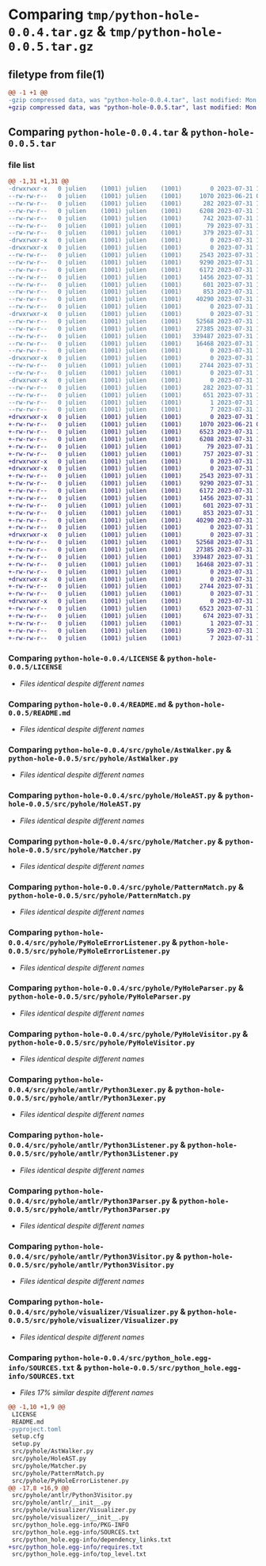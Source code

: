 # Comparing `tmp/python-hole-0.0.4.tar.gz` & `tmp/python-hole-0.0.5.tar.gz`

## filetype from file(1)

```diff
@@ -1 +1 @@
-gzip compressed data, was "python-hole-0.0.4.tar", last modified: Mon Jul 31 14:07:24 2023, max compression
+gzip compressed data, was "python-hole-0.0.5.tar", last modified: Mon Jul 31 14:16:10 2023, max compression
```

## Comparing `python-hole-0.0.4.tar` & `python-hole-0.0.5.tar`

### file list

```diff
@@ -1,31 +1,31 @@
-drwxrwxr-x   0 julien    (1001) julien    (1001)        0 2023-07-31 14:07:24.616885 python-hole-0.0.4/
--rw-rw-r--   0 julien    (1001) julien    (1001)     1070 2023-06-21 07:56:44.000000 python-hole-0.0.4/LICENSE
--rw-rw-r--   0 julien    (1001) julien    (1001)      282 2023-07-31 14:07:24.616885 python-hole-0.0.4/PKG-INFO
--rw-rw-r--   0 julien    (1001) julien    (1001)     6208 2023-07-31 13:40:17.000000 python-hole-0.0.4/README.md
--rw-rw-r--   0 julien    (1001) julien    (1001)      742 2023-07-31 14:06:34.000000 python-hole-0.0.4/pyproject.toml
--rw-rw-r--   0 julien    (1001) julien    (1001)       79 2023-07-31 14:07:24.616885 python-hole-0.0.4/setup.cfg
--rw-rw-r--   0 julien    (1001) julien    (1001)      379 2023-07-31 14:06:19.000000 python-hole-0.0.4/setup.py
-drwxrwxr-x   0 julien    (1001) julien    (1001)        0 2023-07-31 14:07:24.616885 python-hole-0.0.4/src/
-drwxrwxr-x   0 julien    (1001) julien    (1001)        0 2023-07-31 14:07:24.616885 python-hole-0.0.4/src/pyhole/
--rw-rw-r--   0 julien    (1001) julien    (1001)     2543 2023-07-31 13:40:17.000000 python-hole-0.0.4/src/pyhole/AstWalker.py
--rw-rw-r--   0 julien    (1001) julien    (1001)     9290 2023-07-31 13:40:17.000000 python-hole-0.0.4/src/pyhole/HoleAST.py
--rw-rw-r--   0 julien    (1001) julien    (1001)     6172 2023-07-31 13:40:17.000000 python-hole-0.0.4/src/pyhole/Matcher.py
--rw-rw-r--   0 julien    (1001) julien    (1001)     1456 2023-07-31 13:40:17.000000 python-hole-0.0.4/src/pyhole/PatternMatch.py
--rw-rw-r--   0 julien    (1001) julien    (1001)      601 2023-07-31 13:40:17.000000 python-hole-0.0.4/src/pyhole/PyHoleErrorListener.py
--rw-rw-r--   0 julien    (1001) julien    (1001)      853 2023-07-31 13:40:17.000000 python-hole-0.0.4/src/pyhole/PyHoleParser.py
--rw-rw-r--   0 julien    (1001) julien    (1001)    40290 2023-07-31 13:40:17.000000 python-hole-0.0.4/src/pyhole/PyHoleVisitor.py
--rw-rw-r--   0 julien    (1001) julien    (1001)        0 2023-07-31 13:40:17.000000 python-hole-0.0.4/src/pyhole/__init__.py
-drwxrwxr-x   0 julien    (1001) julien    (1001)        0 2023-07-31 14:07:24.616885 python-hole-0.0.4/src/pyhole/antlr/
--rw-rw-r--   0 julien    (1001) julien    (1001)    52568 2023-07-31 13:45:56.000000 python-hole-0.0.4/src/pyhole/antlr/Python3Lexer.py
--rw-rw-r--   0 julien    (1001) julien    (1001)    27385 2023-07-31 13:45:56.000000 python-hole-0.0.4/src/pyhole/antlr/Python3Listener.py
--rw-rw-r--   0 julien    (1001) julien    (1001)   339487 2023-07-31 13:45:56.000000 python-hole-0.0.4/src/pyhole/antlr/Python3Parser.py
--rw-rw-r--   0 julien    (1001) julien    (1001)    16468 2023-07-31 13:45:56.000000 python-hole-0.0.4/src/pyhole/antlr/Python3Visitor.py
--rw-rw-r--   0 julien    (1001) julien    (1001)        0 2023-07-31 13:40:17.000000 python-hole-0.0.4/src/pyhole/antlr/__init__.py
-drwxrwxr-x   0 julien    (1001) julien    (1001)        0 2023-07-31 14:07:24.616885 python-hole-0.0.4/src/pyhole/visualizer/
--rw-rw-r--   0 julien    (1001) julien    (1001)     2744 2023-07-31 13:40:17.000000 python-hole-0.0.4/src/pyhole/visualizer/Visualizer.py
--rw-rw-r--   0 julien    (1001) julien    (1001)        0 2023-07-31 13:40:17.000000 python-hole-0.0.4/src/pyhole/visualizer/__init__.py
-drwxrwxr-x   0 julien    (1001) julien    (1001)        0 2023-07-31 14:07:24.616885 python-hole-0.0.4/src/python_hole.egg-info/
--rw-rw-r--   0 julien    (1001) julien    (1001)      282 2023-07-31 14:07:24.000000 python-hole-0.0.4/src/python_hole.egg-info/PKG-INFO
--rw-rw-r--   0 julien    (1001) julien    (1001)      651 2023-07-31 14:07:24.000000 python-hole-0.0.4/src/python_hole.egg-info/SOURCES.txt
--rw-rw-r--   0 julien    (1001) julien    (1001)        1 2023-07-31 14:07:24.000000 python-hole-0.0.4/src/python_hole.egg-info/dependency_links.txt
--rw-rw-r--   0 julien    (1001) julien    (1001)        7 2023-07-31 14:07:24.000000 python-hole-0.0.4/src/python_hole.egg-info/top_level.txt
+drwxrwxr-x   0 julien    (1001) julien    (1001)        0 2023-07-31 14:16:10.372984 python-hole-0.0.5/
+-rw-rw-r--   0 julien    (1001) julien    (1001)     1070 2023-06-21 07:56:44.000000 python-hole-0.0.5/LICENSE
+-rw-rw-r--   0 julien    (1001) julien    (1001)     6523 2023-07-31 14:16:10.372984 python-hole-0.0.5/PKG-INFO
+-rw-rw-r--   0 julien    (1001) julien    (1001)     6208 2023-07-31 13:40:17.000000 python-hole-0.0.5/README.md
+-rw-rw-r--   0 julien    (1001) julien    (1001)       79 2023-07-31 14:16:10.372984 python-hole-0.0.5/setup.cfg
+-rw-rw-r--   0 julien    (1001) julien    (1001)      757 2023-07-31 14:16:08.000000 python-hole-0.0.5/setup.py
+drwxrwxr-x   0 julien    (1001) julien    (1001)        0 2023-07-31 14:16:10.372984 python-hole-0.0.5/src/
+drwxrwxr-x   0 julien    (1001) julien    (1001)        0 2023-07-31 14:16:10.372984 python-hole-0.0.5/src/pyhole/
+-rw-rw-r--   0 julien    (1001) julien    (1001)     2543 2023-07-31 13:40:17.000000 python-hole-0.0.5/src/pyhole/AstWalker.py
+-rw-rw-r--   0 julien    (1001) julien    (1001)     9290 2023-07-31 13:40:17.000000 python-hole-0.0.5/src/pyhole/HoleAST.py
+-rw-rw-r--   0 julien    (1001) julien    (1001)     6172 2023-07-31 13:40:17.000000 python-hole-0.0.5/src/pyhole/Matcher.py
+-rw-rw-r--   0 julien    (1001) julien    (1001)     1456 2023-07-31 13:40:17.000000 python-hole-0.0.5/src/pyhole/PatternMatch.py
+-rw-rw-r--   0 julien    (1001) julien    (1001)      601 2023-07-31 13:40:17.000000 python-hole-0.0.5/src/pyhole/PyHoleErrorListener.py
+-rw-rw-r--   0 julien    (1001) julien    (1001)      853 2023-07-31 13:40:17.000000 python-hole-0.0.5/src/pyhole/PyHoleParser.py
+-rw-rw-r--   0 julien    (1001) julien    (1001)    40290 2023-07-31 13:40:17.000000 python-hole-0.0.5/src/pyhole/PyHoleVisitor.py
+-rw-rw-r--   0 julien    (1001) julien    (1001)        0 2023-07-31 13:40:17.000000 python-hole-0.0.5/src/pyhole/__init__.py
+drwxrwxr-x   0 julien    (1001) julien    (1001)        0 2023-07-31 14:16:10.372984 python-hole-0.0.5/src/pyhole/antlr/
+-rw-rw-r--   0 julien    (1001) julien    (1001)    52568 2023-07-31 13:45:56.000000 python-hole-0.0.5/src/pyhole/antlr/Python3Lexer.py
+-rw-rw-r--   0 julien    (1001) julien    (1001)    27385 2023-07-31 13:45:56.000000 python-hole-0.0.5/src/pyhole/antlr/Python3Listener.py
+-rw-rw-r--   0 julien    (1001) julien    (1001)   339487 2023-07-31 13:45:56.000000 python-hole-0.0.5/src/pyhole/antlr/Python3Parser.py
+-rw-rw-r--   0 julien    (1001) julien    (1001)    16468 2023-07-31 13:45:56.000000 python-hole-0.0.5/src/pyhole/antlr/Python3Visitor.py
+-rw-rw-r--   0 julien    (1001) julien    (1001)        0 2023-07-31 13:40:17.000000 python-hole-0.0.5/src/pyhole/antlr/__init__.py
+drwxrwxr-x   0 julien    (1001) julien    (1001)        0 2023-07-31 14:16:10.372984 python-hole-0.0.5/src/pyhole/visualizer/
+-rw-rw-r--   0 julien    (1001) julien    (1001)     2744 2023-07-31 13:40:17.000000 python-hole-0.0.5/src/pyhole/visualizer/Visualizer.py
+-rw-rw-r--   0 julien    (1001) julien    (1001)        0 2023-07-31 13:40:17.000000 python-hole-0.0.5/src/pyhole/visualizer/__init__.py
+drwxrwxr-x   0 julien    (1001) julien    (1001)        0 2023-07-31 14:16:10.372984 python-hole-0.0.5/src/python_hole.egg-info/
+-rw-rw-r--   0 julien    (1001) julien    (1001)     6523 2023-07-31 14:16:10.000000 python-hole-0.0.5/src/python_hole.egg-info/PKG-INFO
+-rw-rw-r--   0 julien    (1001) julien    (1001)      674 2023-07-31 14:16:10.000000 python-hole-0.0.5/src/python_hole.egg-info/SOURCES.txt
+-rw-rw-r--   0 julien    (1001) julien    (1001)        1 2023-07-31 14:16:10.000000 python-hole-0.0.5/src/python_hole.egg-info/dependency_links.txt
+-rw-rw-r--   0 julien    (1001) julien    (1001)       59 2023-07-31 14:16:10.000000 python-hole-0.0.5/src/python_hole.egg-info/requires.txt
+-rw-rw-r--   0 julien    (1001) julien    (1001)        7 2023-07-31 14:16:10.000000 python-hole-0.0.5/src/python_hole.egg-info/top_level.txt
```

### Comparing `python-hole-0.0.4/LICENSE` & `python-hole-0.0.5/LICENSE`

 * *Files identical despite different names*

### Comparing `python-hole-0.0.4/README.md` & `python-hole-0.0.5/README.md`

 * *Files identical despite different names*

### Comparing `python-hole-0.0.4/src/pyhole/AstWalker.py` & `python-hole-0.0.5/src/pyhole/AstWalker.py`

 * *Files identical despite different names*

### Comparing `python-hole-0.0.4/src/pyhole/HoleAST.py` & `python-hole-0.0.5/src/pyhole/HoleAST.py`

 * *Files identical despite different names*

### Comparing `python-hole-0.0.4/src/pyhole/Matcher.py` & `python-hole-0.0.5/src/pyhole/Matcher.py`

 * *Files identical despite different names*

### Comparing `python-hole-0.0.4/src/pyhole/PatternMatch.py` & `python-hole-0.0.5/src/pyhole/PatternMatch.py`

 * *Files identical despite different names*

### Comparing `python-hole-0.0.4/src/pyhole/PyHoleErrorListener.py` & `python-hole-0.0.5/src/pyhole/PyHoleErrorListener.py`

 * *Files identical despite different names*

### Comparing `python-hole-0.0.4/src/pyhole/PyHoleParser.py` & `python-hole-0.0.5/src/pyhole/PyHoleParser.py`

 * *Files identical despite different names*

### Comparing `python-hole-0.0.4/src/pyhole/PyHoleVisitor.py` & `python-hole-0.0.5/src/pyhole/PyHoleVisitor.py`

 * *Files identical despite different names*

### Comparing `python-hole-0.0.4/src/pyhole/antlr/Python3Lexer.py` & `python-hole-0.0.5/src/pyhole/antlr/Python3Lexer.py`

 * *Files identical despite different names*

### Comparing `python-hole-0.0.4/src/pyhole/antlr/Python3Listener.py` & `python-hole-0.0.5/src/pyhole/antlr/Python3Listener.py`

 * *Files identical despite different names*

### Comparing `python-hole-0.0.4/src/pyhole/antlr/Python3Parser.py` & `python-hole-0.0.5/src/pyhole/antlr/Python3Parser.py`

 * *Files identical despite different names*

### Comparing `python-hole-0.0.4/src/pyhole/antlr/Python3Visitor.py` & `python-hole-0.0.5/src/pyhole/antlr/Python3Visitor.py`

 * *Files identical despite different names*

### Comparing `python-hole-0.0.4/src/pyhole/visualizer/Visualizer.py` & `python-hole-0.0.5/src/pyhole/visualizer/Visualizer.py`

 * *Files identical despite different names*

### Comparing `python-hole-0.0.4/src/python_hole.egg-info/SOURCES.txt` & `python-hole-0.0.5/src/python_hole.egg-info/SOURCES.txt`

 * *Files 17% similar despite different names*

```diff
@@ -1,10 +1,9 @@
 LICENSE
 README.md
-pyproject.toml
 setup.cfg
 setup.py
 src/pyhole/AstWalker.py
 src/pyhole/HoleAST.py
 src/pyhole/Matcher.py
 src/pyhole/PatternMatch.py
 src/pyhole/PyHoleErrorListener.py
@@ -17,8 +16,9 @@
 src/pyhole/antlr/Python3Visitor.py
 src/pyhole/antlr/__init__.py
 src/pyhole/visualizer/Visualizer.py
 src/pyhole/visualizer/__init__.py
 src/python_hole.egg-info/PKG-INFO
 src/python_hole.egg-info/SOURCES.txt
 src/python_hole.egg-info/dependency_links.txt
+src/python_hole.egg-info/requires.txt
 src/python_hole.egg-info/top_level.txt
```


